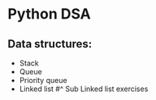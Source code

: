 # Python DSA
## Data structures:
 * Stack 
 * Queue
 * Priority queue
 * Linked list
  #^  Sub Linked list exercises
